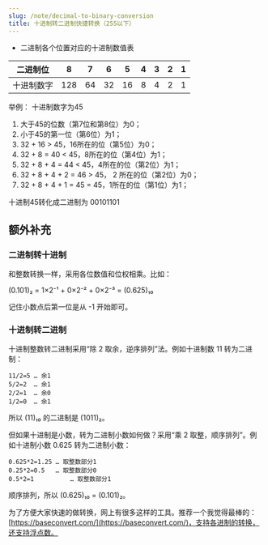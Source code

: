 ```yaml
---
slug: /note/decimal-to-binary-conversion
title: 十进制转二进制快捷转换（255以下）
---
```


- 二进制各个位置对应的十进制数值表

| 二进制位   | 8   | 7   | 6   | 5   | 4   | 3   | 2   | 1   |
| ---------- | --- | --- | --- | --- | --- | --- | --- | --- |
| 十进制数字 | 128 | 64  | 32  | 16  | 8   | 4   | 2   | 1   |


举例：
十进制数字为45
1. 大于45的位数（第7位和第8位）为0；
2. 小于45的第一位（第6位）为1；
3. 32 + 16 > 45，16所在的位（第5位）为0；
4. 32 + 8 = 40 < 45，8所在的位（第4位）为1；
5. 32 + 8 + 4 = 44 < 45，4所在的位（第2位）为1；
6. 32 + 8 + 4 + 2 = 46 > 45， 2 所在的位（第2位）为0；
7. 32 + 8 + 4 + 1 = 45 = 45，1所在的位（第1位）为1；

十进制45转化成二进制为 00101101



## 额外补充
### 二进制转十进制

和整数转换一样，采用各位数值和位权相乘。比如：

(0.101)₂ = 1×2⁻¹ + 0×2⁻² + 0×2⁻³ = (0.625)₁₀

记住小数点后第一位是从 -1 开始即可。

### 十进制转二进制

十进制整数转二进制采用“除 2 取余，逆序排列”法。例如十进制数 11 转为二进制：

```
11/2=5 … 余1
5/2=2  … 余1
2/2=1  … 余0
1/2=0  … 余1
```

所以 (11)₁₀ 的二进制是 (1011)₂。

但如果十进制是小数，转为二进制小数如何做？采用“乘 2 取整，顺序排列”。例如十进制小数 0.625 转为二进制小数：

```
0.625*2=1.25 … 取整数部分1
0.25*2=0.5 	 … 取整数部分0
0.5*2=1			 … 取整数部分1
```

顺序排列，所以 (0.625)₁₀ = (0.101)₂。

为了方便大家快速的做转换，网上有很多这样的工具。推荐一个我觉得最棒的：[https://baseconvert.com/](https://baseconvert.com/)，支持各进制的转换，还支持浮点数。

